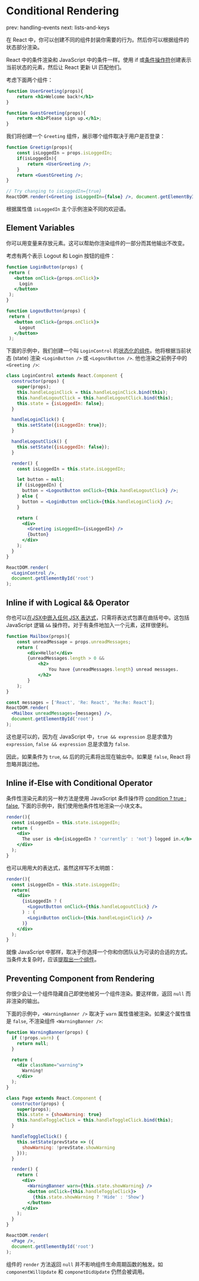  # Conditional Rendering

 prev: handling-events
 next: lists-and-keys

 在 React 中，你可以创建不同的组件封装你需要的行为。然后你可以根据组件的状态部分渲染。

 React 中的条件渲染和 JavaScript 中的条件一样。使用 if 或[条件操作符](https://developer.mozilla.org/en/docs/Web/JavaScript/Reference/Operators/Conditional_Operator)创建表示当前状态的元素，然后让 React 更新 UI 匹配他们。

 考虑下面两个组件：

 ```jsx
 function UserGreeting(props){
     return <h1>Welcome back!</h1>
 }

 function GuestGreeting(props){
     return <h1>Please sign up.</h1>;
 }
 ```

 我们将创建一个 `Greeting` 组件，展示哪个组件取决于用户是否登录：

 ```jsx
 function Greetign(props){
     const isLoggedIn = props.isLoggedIn;
     if(isLoggedIn){
         return <UserGreeting />;
     }
     return <GuestGreeting />;
 }

 // Try changing to isLoggedIn={true}
 ReactDOM.render(<Greeting isLoggedIn={false} />, document.getElementById('root'));
 ```

 根据属性值 `isLoggedIn` 主个示例渲染不同的欢迎语。

 ## Element Variables

 你可以用变量来存放元素。这可以帮助你渲染组件的一部分而其他输出不改变。

 考虑有两个表示 Logout 和 Login 按钮的组件：

 ```jsx
 function LoginButton(props) {
  return (
    <button onClick={props.onClick}>
      Login
    </button>
  );
}

function LogoutButton(props) {
  return (
    <button onClick={props.onClick}>
      Logout
    </button>
  );

 ```

下面的示例中，我们创建一个叫 `LoginControl` 的[状态化的组件](/state-and-lifecycle/)。他将根据当前状态 (state) 渲染 `<LoginButton />` 或 `<LogoutButton />`. 他也渲染之前例子中的 `<Greeting />`:

```jsx
class LoginControl extends React.Component {
  constructor(props) {
    super(props);
    this.handleLoginClick = this.handleLoginClick.bind(this);
    this.handleLogoutClick = this.handleLogoutClick.bind(this);
    this.state = {isLoggedIn: false};
  }

  handleLoginClick() {
    this.setState({isLoggedIn: true});
  }

  handleLogoutClick() {
    this.setState({isLoggedIn: false});
  }

  render() {
    const isLoggedIn = this.state.isLoggedIn;

    let button = null;
    if (isLoggedIn) {
      button = <LogoutButton onClick={this.handleLogoutClick} />;
    } else {
      button = <LoginButton onClick={this.handleLoginClick} />;
    }

    return (
      <div>
        <Greeting isLoggedIn={isLoggedIn} />
        {button}
      </div>
    );
  }
}

ReactDOM.render(
  <LoginControl />,
  document.getElementById('root')
);
```

## Inline if with Logical && Operator

你也可以[在JSX中嵌入任何 JSX 表达式](/introducing-jsx/#embedding-expressions-in-jsx)，只需将表达式包裹在曲括号中。这包括 JavaScript 逻辑 `&&` 操作符。对于有条件地加入一个元素，这样很便利。

```jsx
function Mailbox(props){
    const unreadMessage = props.unreadMessages;
    return (
        <div>Hello!</div>
        {unreadMessages.length > 0 && 
            <h2>
                You have {unreadMessages.length} unread messages.
            </h2>
        }
    );
}

const messages = ['React', 'Re: React', 'Re:Re: React'];
ReactDOM.render(
  <Mailbox unreadMessages={messages} />,
  document.getElementById('root')
);
```

这也是可以的，因为在 JavaScript 中，`true && expression` 总是求值为 `expression`, `false && expression` 总是求值为 `false`.

因此，如果条件为 `true`, `&&` 后的的元素将出现在输出中。如果是 `false`, React 将忽略并跳过他。

## Inline if-Else with Conditional Operator

条件性渲染元素的另一种方法是使用 JavaScript 条件操作符 [condition ? true : false](https://developer.mozilla.org/en/docs/Web/JavaScript/Reference/Operators/Conditional_Operator), 下面的示例中，我们使用他条件性地渲染一小块文本。

```jsx
render(){
  const isLoggedIn = this.state.isLoggedIn;
  return (
    <div>
      The user is <b>{isLoggedIn ? 'currently' : 'not'} logged in.</b>
    </div>
  );
}
```

也可以用用大的表达式，虽然这样写不太明朗：

```jsx
render(){
  const isLoggedIn = this.state.isLoggedIn;
  return(
    <div>
      {isLoggedIn ? (
        <LogoutButton onClick={this.handleLogoutClick} />
      ) : (
        <LoginButton onClick={this.handleLoginClick} />
      )}
    </div>
  );
}
```

就像 JavaScript 中那样，取决于你选择一个你和你团队认为可读的合适的方式。当条件太复杂时，应该[提取出一个组件](/components-and-props#extracting-components)。

## Preventing Component from Rendering

你很少会让一个组件隐藏自己即使他被另一个组件渲染。要这样做，返回 `null` 而非渲染的输出。

下面的示例中，`<WarningBanner />` 取决于 `warn` 属性值被渲染。如果这个属性值是 `false`, 不渲染组件 `<WarningBanner />`:

```jsx
function WarningBanner(props) {
  if (!props.warn) {
    return null;
  }

  return (
    <div className="warning">
      Warning!
    </div>
  );
}

class Page extends React.Component {
  constructor(props) {
    super(props);
    this.state = {showWarning: true}
    this.handleToggleClick = this.handleToggleClick.bind(this);
  }

  handleToggleClick() {
    this.setState(prevState => ({
      showWarning: !prevState.showWarning
    }));
  }

  render() {
    return (
      <div>
        <WarningBanner warn={this.state.showWarning} />
        <button onClick={this.handleToggleClick}>
          {this.state.showWarning ? 'Hide' : 'Show'}
        </button>
      </div>
    );
  }
}

ReactDOM.render(
  <Page />,
  document.getElementById('root')
);
```

组件的 `render` 方法返回 `null` 并不影响组件生命周期函数的触发。如 `componentWillUpdate` 和 `componetDidUpdate` 仍然会被调用。